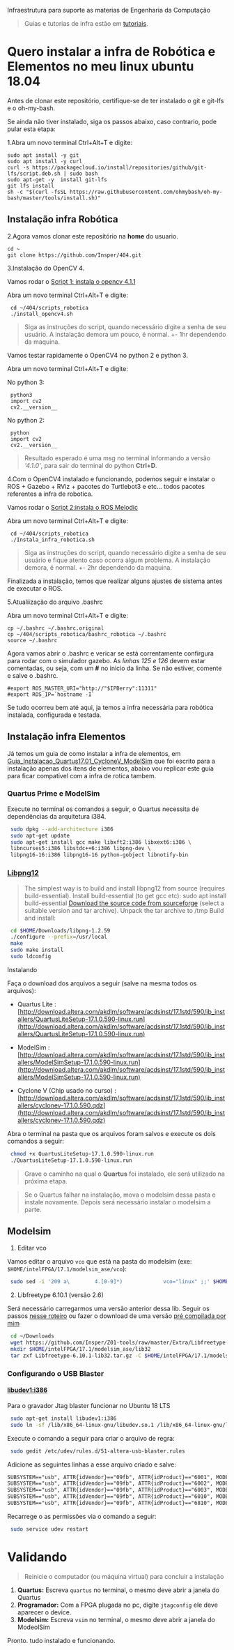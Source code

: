
Infraestrutura para suporte as materias de Engenharia da Computação 
> Guias e tutorias de infra estão em [tutoriais](./tutoriais). 


# Quero instalar a infra de Robótica e Elementos no meu linux ubuntu 18.04

Antes de clonar este repositório, certifique-se de ter instalado o git e git-lfs e o oh-my-bash. 

Se ainda não tiver instalado, siga os passos abaixo, caso contrario, pode pular esta etapa:

1.Abra um novo terminal Ctrl+Alt+T e digite:

    sudo apt install -y git 
    sudo apt install -y curl
    curl -s https://packagecloud.io/install/repositories/github/git-lfs/script.deb.sh | sudo bash
    sudo apt-get -y  install git-lfs
    git lfs install
    sh -c "$(curl -fsSL https://raw.githubusercontent.com/ohmybash/oh-my-bash/master/tools/install.sh)"

## Instalação infra Robótica

2.Agora vamos clonar este repositório na **home** do usuario.
  
    cd ~
    git clone https://github.com/Insper/404.git

3.Instalação do OpenCV 4.

Vamos rodar o [Script 1: instala o opencv 4.1.1](./scripts_robotica/install_opencv4.sh)

Abra um novo terminal Ctrl+Alt+T e digite:

     cd ~/404/scripts_robotica
     ./install_opencv4.sh

> Siga as instruções do script, quando necessário digite a senha de seu usuário.
> A instalação demora um pouco, é normal. +- 1hr dependendo da maquina.

Vamos testar rapidamente o OpenCV4 no python 2 e python 3.

Abra um novo terminal Ctrl+Alt+T e digite:

No python 3:

     python3
     import cv2
     cv2.__version__

No python 2:

     python
     import cv2
     cv2.__version__


> Resultado esperado é uma msg no terminal informando a versão *'4.1.0'*, para sair do terminal do python **Ctrl+D**.

4.Com o OpenCV4 instalado e funcionando, podemos seguir e instalar o ROS + Gazebo + RViz + pacotes do Turtlebot3 e etc... todos pacotes referentes a infra de robotica.

Vamos rodar o [Script 2:instala o ROS Melodic](./scripts_robotica/Instala_infra_robotica.sh)

Abra um novo terminal Ctrl+Alt+T e digite:

     cd ~/404/scripts_robotica
     ./Instala_infra_robotica.sh

> Siga as instruções do script, quando necessário digite a senha de seu usuário e fique atento caso ocorra algum problema.
> A instalação demora, é normal. +- 2hr dependendo da maquina.

Finalizada a instalação, temos que realizar alguns ajustes de sistema antes de executar o ROS. 

5.Atualiização do arquivo .bashrc

Abra um novo terminal Ctrl+Alt+T e digite:

    cp ~/.bashrc ~/.bashrc.original
    cp ~/404/scripts_robotica/bashrc_robotica ~/.bashrc
    source ~/.bashrc

Agora vamos abrir o .bashrc e vericar se está correntamente confirgura para rodar com o simulador gazebo. As *linhas 125 e 126* devem estar comentadas, ou seja, com um **#** no inicio da linha. Se não estiver, comente e salve o .bashrc.

    #export ROS_MASTER_URI="http://"$IPBerry":11311" 
    #export ROS_IP=`hostname -I`

Se tudo ocorreu bem até aqui, ja temos a infra necessária para robótica instalada, configurada e testada.


## Instalação infra Elementos

Já temos um guia de como instalar a infra de elementos, em [Guia_Instalacao_Quartus17.01_CycloneV_ModelSim](./elementos/Guia_Instalacao_Quartus17.01_CycloneV_ModelSim.md) que foi escrito para a instalação apenas dos itens de elementos, abaixo vou replicar este guia para ficar compativel com a infra de rotica tambem. 

### Quartus Prime e ModelSim

Execute no terminal os comandos a seguir, o Quartus necessita de dependências da arquitetura i384.

``` bash
 sudo dpkg --add-architecture i386
 sudo apt-get update
 sudo apt-get install gcc make libxft2:i386 libxext6:i386 \
 libncurses5:i386 libstdc++6:i386 libpng-dev \
 libpng16-16:i386 libpng16-16 python-gobject libnotify-bin 
```

### [Libpng12](http://www.bitsnbites.eu/installing-intelaltera-quartus-in-ubuntu-17-10/)

> The simplest way is to build and install libpng12 from source (requires build-essential).
>    Install build-essential (to get gcc etc): sudo apt install build-essential
>    [Download the source code from sourceforge](https://sourceforge.net/projects/libpng/files/libpng12/1.2.59/libpng-1.2.59.tar.xz/download) (select a suitable version and tar archive).
>    Unpack the tar archive to /tmp
>    Build and install:

```bash
 cd $HOME/Downloads/libpng-1.2.59
 ./configure --prefix=/usr/local
 make
 sudo make install
 sudo ldconfig
```
Instalando  

Faça o download dos arquivos a seguir (salve na mesma todos os arquivos):

- Quartus Lite : [http://download.altera.com/akdlm/software/acdsinst/17.1std/590/ib_installers/QuartusLiteSetup-17.1.0.590-linux.run](http://download.altera.com/akdlm/software/acdsinst/17.1std/590/ib_installers/QuartusLiteSetup-17.1.0.590-linux.run)

-  ModelSim : [http://download.altera.com/akdlm/software/acdsinst/17.1std/590/ib_installers/ModelSimSetup-17.1.0.590-linux.run](http://download.altera.com/akdlm/software/acdsinst/17.1std/590/ib_installers/ModelSimSetup-17.1.0.590-linux.run)

-  Cyclone V (Chip usado no curso) : [http://download.altera.com/akdlm/software/acdsinst/17.1std/590/ib_installers/cyclonev-17.1.0.590.qdz](http://download.altera.com/akdlm/software/acdsinst/17.1std/590/ib_installers/cyclonev-17.1.0.590.qdz)

Abra o terminal na pasta que os arquivos foram salvos e execute os dois comandos a seguir:

``` bash
 chmod +x QuartusLiteSetup-17.1.0.590-linux.run
 ./QuartusLiteSetup-17.1.0.590-linux.run
```

>  Grave o caminho na qual o **Quartus** foi instalado, ele será utilizado na próxima etapa.

> Se o Quartus falhar na instalação, mova o modelsim dessa pasta e instale novamente. Depois será necessário instalar o modelsim a parte.

## Modelsim

1. Editar vco

Vamos editar o arquivo `vco` que está na pasta do modelsim (exe: `$HOME/intelFPGA/17.1/modelsim_ase/vco`):

```bash
 sudo sed -i '209 a\        4.[0-9]*)             vco="linux" ;;' $HOME/intelFPGA/17.1/modelsim_ase/vco
```

2. Libfreetype 6.10.1 (versão 2.6)

Será necessário carregarmos uma versão anterior dessa lib. Seguir os passos [nesse roteiro](https://gist.github.com/PrieureDeSion/e2c0945cc78006b00d4206846bdb7657#stage-2) ou fazer o download de uma versão [pré compilada por mim](https://github.com/Insper/Z01-tools/raw/master/Extra/Libfreetype-6.10.1-lib32.tar.gz)

```bash
 cd ~/Downloads
 wget https://github.com/Insper/Z01-tools/raw/master/Extra/Libfreetype-6.10.1-lib32.tar.gz
 mkdir $HOME/intelFPGA/17.1/modelsim_ase/lib32
 tar zxf Libfreetype-6.10.1-lib32.tar.gz -C $HOME/intelFPGA/17.1/modelsim_ase/lib32
```

### Configurando o USB Blaster

#### [libudev1:i386](https://forums.intel.com/s/question/0D50P00003yySE5SAM/newbie-usb-blaster-on-ubuntu-linux-xenial-1604-wont-probe-chain?language=en_US)

Para o gravador Jtag blaster funcionar no Ubuntu 18 LTS

``` bash
 sudo apt-get install libudev1:i386
 sudo ln -sf /lib/x86_64-linux-gnu/libudev.so.1 /lib/x86_64-linux-gnu/libudev.so.0
```

Execute o comando a seguir para criar o arquivo de regra:

``` bash
 sudo gedit /etc/udev/rules.d/51-altera-usb-blaster.rules
```

Adicione as seguintes linhas a esse arquivo criado e salve:

```diff
SUBSYSTEM=="usb", ATTR{idVendor}=="09fb", ATTR{idProduct}=="6001", MODE="0666"
SUBSYSTEM=="usb", ATTR{idVendor}=="09fb", ATTR{idProduct}=="6002", MODE="0666"
SUBSYSTEM=="usb", ATTR{idVendor}=="09fb", ATTR{idProduct}=="6003", MODE="0666"
SUBSYSTEM=="usb", ATTR{idVendor}=="09fb", ATTR{idProduct}=="6010", MODE="0666"
SUBSYSTEM=="usb", ATTR{idVendor}=="09fb", ATTR{idProduct}=="6810", MODE="0666"
```

Recarrege o as permissões via o comando a seguir:

``` bash
 sudo service udev restart
```
# Validando 

>  Reinicie o computador (ou máquina virtual) para concluir a instalação

1. **Quartus:** Escreva `quartus` no terminal, o mesmo deve abrir a janela do Quartus
1. **Programador:** Com a FPGA plugada no pc, digite `jtagconfig` ele deve aparecer o device.
1. **Modelsim:** Escreva `vsim` no terminal, o mesmo deve abrir a janela do ModeolSim

Pronto. tudo instalado e funcionando. 
